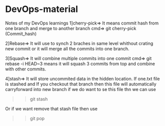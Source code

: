 # DevOps-material
Notes of my DevOps learnings 
1]cherry-pick=> It means commit hash from one branch and merge to another branch
cmd=> git cherry-pick (Commit_hash)

2]Rebase=> It will use to synch 2 braches in same level whithout crating new commit or it will merge all the commits into one branch.

3]Squash=> It will combine multiple commits into one commit 
cmd=> git rebase -i HEAD~3
 means it will squash 3 commits from top and combine with other commits.

4]stash=> It will store uncommited data in the hidden location.
If one.txt  file is stashed and If you checkout that branch then this file  will automatically carryforward 
into new branch if we do want to se this file thn we can use 
>>git stash

Or if we want remove that stash file then use
>>git pop 
